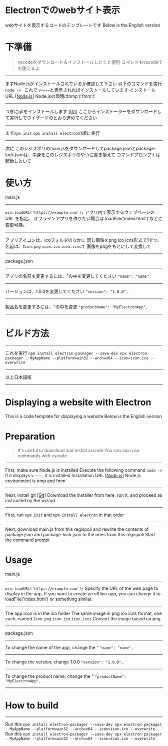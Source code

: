 # Electronでのwebサイト表示
webサイトを表示するコードのテンプレートです
Below is the English version
# 下準備
>vscodeをダウンロード＆インストールしとくと便利
>コマンドもvscodeでも使えるよ
***

まずNode.jsがインストールされているか確認して下さい
以下のコマンドを実行
`node -v `
これで
`v~~~~`と表示されればインストールしています
インストールURL
[[Node.js](https://nodejs.org/ja/download)]
Node.jsの環境はnmpでfmmで
***
つぎにgitをインストールします
[[Git]((https://git-scm.com/))]
ここからインストーラーをダウンロードして実行してウイザードのとおり進めてください
***
まず`npm init` `npm install electron`の順に実行
***
次に
このレジスポリのmain.jsをダウンロードしてpackage.jsonとpackage-lock.jsonは、中身をこのレジスポリのやつに書き換えて
コマンドプロンプトは起動しといて


# 使い方
main.js
***
`win.loadURL('https://example.com');`
アプリ内で表示するウェブページの URL を指定。
オフラインアプリを作りたい場合は loadFile('index.html') などに変更可能。
***
アプリアイコンは、icoフォルダのなかに
同じ画像をpng ico icns形式で1ずつ、名前は、`Icon.png` `icon.ico` `icon.icns`で
画像をpngをもとにして変換して
***
package.json
***
アプリの名前を変更するには、"の中を変更してください
`"name": "name",`
***
バージョンは、1.0.0を変更してください
`"version": "1.0.0",`
***
製品名を変更するには、"の中を変更
`"productName": "MyElectronApp",`
***
# ビルド方法
***
これを実行
`npm install electron-packager --save-dev
npx electron-packager . MyAppName --platform=win32 --arch=x64 --icon=icon.ico --overwrite
`
***
以上日本語版
***
# Displaying a website with Electron
This is a code template for displaying a website
Below is the English version
# Preparation
>It's useful to download and install vscode
>You can also use commands with vscode
***

First, make sure Node.js is installed
Execute the following command
`node -v `
If it displays `v~~~~`, it is installed
Installation URL
[[Node.js](https://nodejs.org/en/download)]
Node.js environment is nmp and fmm
***
Next, install git
[[Git]((https://git-scm.com/))]
Download the installer from here, run it, and proceed as instructed by the wizard
***
First, run `npm init` and `npm install electron` in that order
***
Next, download main.js from this regispoli and rewrite the contents of package.json and package-lock.json to the ones from this regispoli
Start the command prompt

# Usage
main.js
***
`win.loadURL('https://example.com');`
Specify the URL of the web page to display in the app.
If you want to create an offline app, you can change it to loadFile('index.html') or something similar.
***
The app icon is in the ico folder
The same image in png ico icns format, one each, named `Icon.png` `icon.ico` `icon.icns`
Convert the image based on png
***
package.json
***
To change the name of the app, change the "
`"name": "name",`
***
To change the version, change 1.0.0
`"version": "1.0.0",`
***
To change the product name, change the "
`"productName": "MyElectronApp",`
***
# How to build
***
Run this
`npm install electron-packager --save-dev
npx electron-packager . MyAppName --platform=win32 --arch=x64 --icon=icon.ico --overwrite
`
Run this
`npm install electron-packager --save-dev
npx electron-packager . MyAppName --platform=win32 --arch=x64 --icon=icon.ico --overwrite
`
